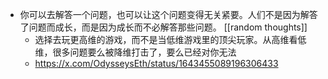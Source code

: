 - 你可以去解答一个问题，也可以让这个问题变得无关紧要。人们不是因为解答了问题而成长，而是因为成长而不必解答那些问题。 [[random thoughts]]
	- 选择去玩更高维的游戏，而不是当低维游戏里的顶尖玩家。从高维看低维，很多问题要么被降维打击了，要么已经对你无法
	- https://x.com/OdysseysEth/status/1643455089196306433